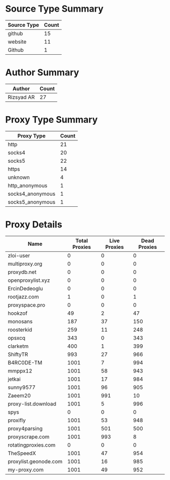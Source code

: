 # Source Type Summary

| Source Type | Count |
|-------------|-------|
| github | 15 |
| website | 11 |
| Github | 1 |


# Author Summary

| Author | Count |
|--------|-------|
| Rizsyad AR | 27 |


# Proxy Type Summary

| Proxy Type | Count |
|------------|-------|
| http | 21 |
| socks4 | 20 |
| socks5 | 22 |
| https | 14 |
| unknown | 4 |
| http_anonymous | 1 |
| socks4_anonymous | 1 |
| socks5_anonymous | 1 |


# Proxy Details

| Name | Total Proxies | Live Proxies | Dead Proxies |
|------|---------------|--------------|---------------|
| zloi-user | 0 | 0 | 0 |
| multiproxy.org | 0 | 0 | 0 |
| proxydb.net | 0 | 0 | 0 |
| openproxylist.xyz | 0 | 0 | 0 |
| ErcinDedeoglu | 0 | 0 | 0 |
| rootjazz.com | 1 | 0 | 1 |
| proxyspace.pro | 0 | 0 | 0 |
| hookzof | 49 | 2 | 47 |
| monosans | 187 | 37 | 150 |
| roosterkid | 259 | 11 | 248 |
| opsxcq | 343 | 0 | 343 |
| clarketm | 400 | 1 | 399 |
| ShiftyTR | 993 | 27 | 966 |
| B4RC0DE-TM | 1001 | 7 | 994 |
| mmppx12 | 1001 | 58 | 943 |
| jetkai | 1001 | 17 | 984 |
| sunny9577 | 1001 | 96 | 905 |
| Zaeem20 | 1001 | 991 | 10 |
| proxy-list.download | 1001 | 5 | 996 |
| spys | 0 | 0 | 0 |
| proxifly | 1001 | 53 | 948 |
| proxy4parsing | 1001 | 501 | 500 |
| proxyscrape.com | 1001 | 993 | 8 |
| rotatingproxies.com | 0 | 0 | 0 |
| TheSpeedX | 1001 | 47 | 954 |
| proxylist.geonode.com | 1001 | 16 | 985 |
| my-proxy.com | 1001 | 49 | 952 |
